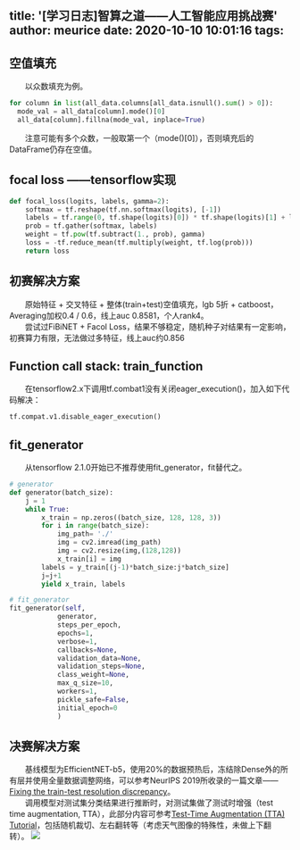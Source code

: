 title: '[学习日志]智算之道——人工智能应用挑战赛'
author: meurice
date: 2020-10-10 10:01:16
tags:
---
## 空值填充
　　以众数填充为例。
```Python
for column in list(all_data.columns[all_data.isnull().sum() > 0]):
  mode_val = all_data[column].mode()[0]
  all_data[column].fillna(mode_val, inplace=True)
```
　　注意可能有多个众数，一般取第一个（mode()[0]），否则填充后的DataFrame仍存在空值。
  
## focal loss ——tensorflow实现
```Python
def focal_loss(logits, labels, gamma=2):
    softmax = tf.reshape(tf.nn.softmax(logits), [-1])
    labels = tf.range(0, tf.shape(logits)[0]) * tf.shape(logits)[1] + labels
    prob = tf.gather(softmax, labels)
    weight = tf.pow(tf.subtract(1., prob), gamma)
    loss = -tf.reduce_mean(tf.multiply(weight, tf.log(prob)))
    return loss
```

## 初赛解决方案
　　原始特征 + 交叉特征 + 整体(train+test)空值填充，lgb 5折 + catboost，Averaging加权0.4 / 0.6，线上auc 0.8581，个人rank4。  
　　尝试过FiBiNET + Facol Loss，结果不够稳定，随机种子对结果有一定影响，初赛算力有限，无法做过多特征，线上auc约0.856
  
## Function call stack: train_function
　　在tensorflow2.x下调用tf.combat1没有关闭eager_execution()，加入如下代码解决：
  ```Python
  tf.compat.v1.disable_eager_execution()
  ```

## fit_generator
　　从tensorflow 2.1.0开始已不推荐使用fit_generator，fit替代之。
```Python
# generator
def generator(batch_size):
    j = 1
    while True:
        x_train = np.zeros((batch_size, 128, 128, 3))
        for i in range(batch_size):
            img_path= './'
            img = cv2.imread(img_path)
            img = cv2.resize(img,(128,128))
            x_train[i] = img
        labels = y_train[(j-1)*batch_size:j*batch_size]
        j=j+1
        yield x_train, labels

# fit_generator
fit_generator(self, 
			generator, 
            steps_per_epoch,
            epochs=1, 
            verbose=1, 
            callbacks=None, 
            validation_data=None, 
            validation_steps=None, 
            class_weight=None, 
            max_q_size=10, 
            workers=1, 
            pickle_safe=False, 
            initial_epoch=0
            )
```
## 决赛解决方案
　　基线模型为EfficientNET-b5，使用20%的数据预热后，冻结除Dense外的所有层并使用全量数据调整网络，可以参考NeurIPS 2019所收录的一篇文章——[Fixing the train-test resolution discrepancy](http://papers.nips.cc/paper/9035-fixing-the-train-test-resolution-discrepancy)。    
 　　调用模型对测试集分类结果进行推断时，对测试集做了测试时增强（test time augmentation, TTA），此部分内容可参考[Test-Time Augmentation (TTA) Tutorial](https://github.com/ultralytics/yolov5/issues/303)，包括随机裁切、左右翻转等（考虑天气图像的特殊性，未做上下翻转）。
   ![](https://hexo-img-meurice.oss-cn-beijing.aliyuncs.com/%E6%99%BA%E7%AE%97%E4%B9%8B%E9%81%932020/scheme.png)